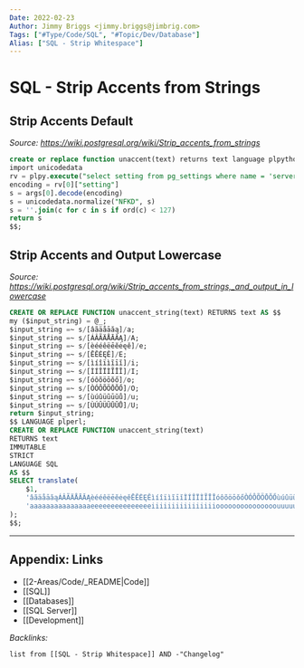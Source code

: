 ```yaml
---
Date: 2022-02-23
Author: Jimmy Briggs <jimmy.briggs@jimbrig.com>
Tags: ["#Type/Code/SQL", "#Topic/Dev/Database"]
Alias: ["SQL - Strip Whitespace"]
---
```


# SQL - Strip Accents from Strings

## Strip Accents Default

*Source: https://wiki.postgresql.org/wiki/Strip_accents_from_strings*

```SQL
create or replace function unaccent(text) returns text language plpythonu as $$
import unicodedata
rv = plpy.execute("select setting from pg_settings where name = 'server_encoding'");
encoding = rv[0]["setting"]
s = args[0].decode(encoding)
s = unicodedata.normalize("NFKD", s)
s = ''.join(c for c in s if ord(c) < 127)
return s
$$;
```

## Strip Accents and Output Lowercase

*Source: https://wiki.postgresql.org/wiki/Strip_accents_from_strings,_and_output_in_lowercase*

```SQL
CREATE OR REPLACE FUNCTION unaccent_string(text) RETURNS text AS $$
my ($input_string) = @_;
$input_string =~ s/[âãäåāăą]/a;
$input_string =~ s/[ÁÂÃÄÅĀĂĄ]/A;
$input_string =~ s/[èééêëēĕėęě]/e;
$input_string =~ s/[ĒĔĖĘĚ]/E;
$input_string =~ s/[ìíîïìĩīĭ]/i;
$input_string =~ s/[ÌÍÎÏÌĨĪĬ]/I;
$input_string =~ s/[óôõöōŏő]/o;
$input_string =~ s/[ÒÓÔÕÖŌŎŐ]/O;
$input_string =~ s/[ùúûüũūŭů]/u;
$input_string =~ s/[ÙÚÛÜŨŪŬŮ]/U;
return $input_string;
$$ LANGUAGE plperl;
CREATE OR REPLACE FUNCTION unaccent_string(text)
RETURNS text
IMMUTABLE
STRICT
LANGUAGE SQL
AS $$
SELECT translate(
    $1,
    'âãäåāăąÁÂÃÄÅĀĂĄèééêëēĕėęěĒĔĖĘĚìíîïìĩīĭÌÍÎÏÌĨĪĬóôõöōŏőÒÓÔÕÖŌŎŐùúûüũūŭůÙÚÛÜŨŪŬŮ',
    'aaaaaaaaaaaaaaaeeeeeeeeeeeeeeeiiiiiiiiiiiiiiiiooooooooooooooouuuuuuuuuuuuuuuu'
);
$$;
```

***

## Appendix: Links

- [[2-Areas/Code/_README|Code]]
- [[SQL]]
- [[Databases]]
- [[SQL Server]]
- [[Development]]

*Backlinks:*

```dataview
list from [[SQL - Strip Whitespace]] AND -"Changelog"
```